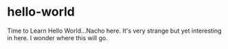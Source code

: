 # hello-world
Time to Learn
Hello World...Nacho here. It's very strange but yet interesting in here. I wonder where this will go. 
